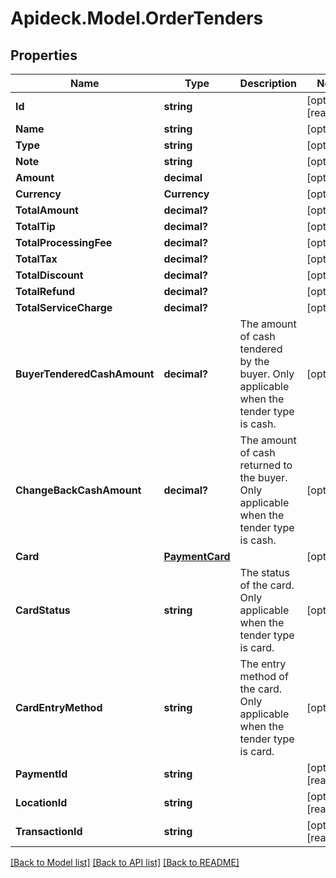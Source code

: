 # Apideck.Model.OrderTenders

## Properties

Name | Type | Description | Notes
------------ | ------------- | ------------- | -------------
**Id** | **string** |  | [optional] [readonly] 
**Name** | **string** |  | [optional] 
**Type** | **string** |  | [optional] 
**Note** | **string** |  | [optional] 
**Amount** | **decimal** |  | [optional] 
**Currency** | **Currency** |  | [optional] 
**TotalAmount** | **decimal?** |  | [optional] 
**TotalTip** | **decimal?** |  | [optional] 
**TotalProcessingFee** | **decimal?** |  | [optional] 
**TotalTax** | **decimal?** |  | [optional] 
**TotalDiscount** | **decimal?** |  | [optional] 
**TotalRefund** | **decimal?** |  | [optional] 
**TotalServiceCharge** | **decimal?** |  | [optional] 
**BuyerTenderedCashAmount** | **decimal?** | The amount of cash tendered by the buyer. Only applicable when the tender type is cash. | [optional] 
**ChangeBackCashAmount** | **decimal?** | The amount of cash returned to the buyer. Only applicable when the tender type is cash. | [optional] 
**Card** | [**PaymentCard**](PaymentCard.md) |  | [optional] 
**CardStatus** | **string** | The status of the card. Only applicable when the tender type is card. | [optional] 
**CardEntryMethod** | **string** | The entry method of the card. Only applicable when the tender type is card. | [optional] 
**PaymentId** | **string** |  | [optional] [readonly] 
**LocationId** | **string** |  | [optional] [readonly] 
**TransactionId** | **string** |  | [optional] [readonly] 

[[Back to Model list]](../README.md#documentation-for-models) [[Back to API list]](../README.md#documentation-for-api-endpoints) [[Back to README]](../README.md)

